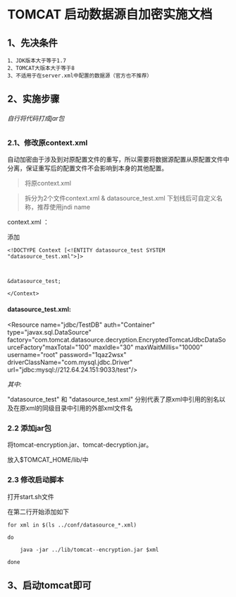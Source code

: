 # TOMCAT 启动数据源自加密实施文档
 
## 1、先决条件

    1、JDK版本大于等于1.7
    2、TOMCAT大版本大于等于8
    3、不适用于在server.xml中配置的数据源（官方也不推荐）

## 2、实施步骤

######  自行将代码打成jar包

### 2.1、修改原context.xml

自动加密由于涉及到对原配置文件的重写，所以需要将数据源配置从原配置文件中分离，保证重写后的配置文件不会影响到本身的其他配置。

> 将原context.xml


> 拆分为2个文件context.xml & datasource_test.xml 下划线后可自定义名称，推荐使用jndi name

context.xml ：

<?xml version="1.0" encoding="UTF-8"?>

添加
```
<!DOCTYPE Context [<!ENTITY datasource_test SYSTEM "datasource_test.xml">]>



&datasource_test;

</Context>
```

#### datasource_test.xml:

<?xml version="1.0" encoding="UTF-8"?>

<Resource name="jdbc/TestDB" auth="Container" type="javax.sql.DataSource" factory="com.tomcat.datasource.decryption.EncryptedTomcatJdbcDataSourceFactory"maxTotal="100" maxIdle="30" maxWaitMillis="10000" username="root" password="1qaz2wsx" driverClassName="com.mysql.jdbc.Driver" url="jdbc:mysql://212.64.24.151:9033/test"/>

<i>其中:</i>

"datasource_test" 和 "datasource_test.xml" 分别代表了原xml中引用的别名以及在原xml的同级目录中引用的外部xml文件名

    
### 2.2 添加jar包

将tomcat-encryption.jar、tomcat-decryption.jar。

放入$TOMCAT_HOME/lib/中

### 2.3 修改启动脚本

打开start.sh文件

在第二行开始添加如下

```for xml in $(ls ../conf/datasource_*.xml)```

```do```
        
        java -jar ../lib/tomcat--encryption.jar $xml
        
```done```

## 3、启动tomcat即可
